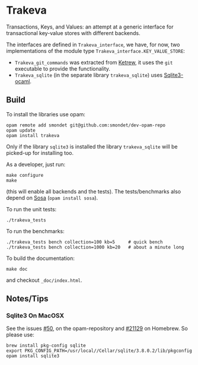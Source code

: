 Trakeva
=======

Transactions, Keys, and Values: an attempt at a generic interface for
transactional key-value stores with different backends.


The interfaces are defined in `Trakeva_interface`, we have, for now, two
implementations of the module type `Trakeva_interface.KEY_VALUE_STORE`:

- `Trakeva_git_commands` was extracted from
[Ketrew](http://seb.mondet.org/software/ketrew/index.html), it uses the `git`
executable to provide the functionality.
- `Trakeva_sqlite` (in the separate library `trakeva_sqlite`) uses 
[Sqlite3-ocaml](http://mmottl.github.io/sqlite3-ocaml/).

Build
-----

To install the libraries use opam:

    opam remote add smondet git@github.com:smondet/dev-opam-repo
    opam update
    opam install trakeva
    
Only if the library `sqlite3` is installed the library `trakeva_sqlite` will be
picked-up for installing too.

As a developer, just run:

    make configure
    make

(this will enable all backends and the tests).  The tests/benchmarks also depend
on [Sosa](http://seb.mondet.org/software/sosa/index.html) (`opam install sosa`).

To run the unit tests:

    ./trakeva_tests

To run the benchmarks:

    ./trakeva_tests bench collection=100 kb=5     # quick bench
    ./trakeva_tests bench collection=1000 kb=20   # about a minute long
 
To build the documentation:

    make doc

and checkout `_doc/index.html`.


Notes/Tips
----------

### Sqlite3 On MacOSX

See the issues [#50](https://github.com/ocaml/opam-repository/issues/50), on the
opam-repository and 
[#21129](https://github.com/Homebrew/homebrew/issues/21129) on Homebrew.  So
please use:

    brew install pkg-config sqlite
    export PKG_CONFIG_PATH=/usr/local//Cellar/sqlite/3.8.0.2/lib/pkgconfig
    opam install sqlite3

